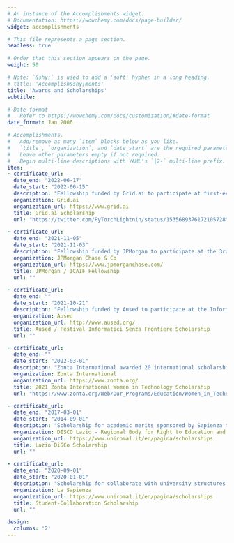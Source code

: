 ```yaml
---
# An instance of the Accomplishments widget.
# Documentation: https://wowchemy.com/docs/page-builder/
widget: accomplishments

# This file represents a page section.
headless: true

# Order that this section appears on the page.
weight: 50

# Note: `&shy;` is used to add a 'soft' hyphen in a long heading.
# title: 'Accomplish&shy;ments'
title: 'Awards and Scholarships'
subtitle:

# Date format
#   Refer to https://wowchemy.com/docs/customization/#date-format
date_format: Jan 2006

# Accomplishments.
#   Add/remove as many `item` blocks below as you like.
#   `title`, `organization`, and `date_start` are the required parameters.
#   Leave other parameters empty if not required.
#   Begin multi-line descriptions with YAML's `|2-` multi-line prefix.
item:
- certificate_url:
  date_end: "2022-06-17"
  date_start: "2022-06-15"
  description: "Fellowship funded by Grid.ai to participate at first-ever Lightning Developer Conference."
  organization: Grid.ai
  organization_url: https://www.grid.ai
  title: Grid.ai Scholarship
  url: "https://twitter.com/PyTorchLightnin/status/1535689376172105728"

- certificate_url:
  date_end: "2021-11-05"
  date_start: "2021-11-03"
  description: "Fellowship funded by JPMorgan to participate at the 3rd ACM International Conference on AI in Finance."
  organization: JPMorgan Chase & Co
  organization_url: https://www.jpmorganchase.com/
  title: JPMorgan / ICAIF Fellowship
  url: ""

- certificate_url:
  date_end: ""
  date_start: "2021-10-21"
  description: "Fellowship funded by Aused to participate at the Informatici Senza Frontiere 2021 Festival."
  organization: Aused
  organization_url: http://www.aused.org/
  title: Aused / Festival Informatici Senza Frontiere Scholarship
  url: ""

- certificate_url:
  date_end: ""
  date_start: "2022-03-01"
  description: "Zonta International awarded 20 international scholarships of US$8,000 to women of any age and nationality, pursuing an IT degree at an accredited university, who demonstrate outstanding potential in the field."
  organization: Zonta International
  organization_url: https://www.zonta.org/
  title: 2021 Zonta International Women in Technology Scholarship
  url: "https://www.zonta.org/Web/Our_Programs/Education/Women_in_Technology_Scholarship/Web/Programs/Education/Women_in_Technology_Scholarship.aspx?hkey=93b52ab5-ef2f-401b-8774-b6143ad02da1"

- certificate_url:
  date_end: "2017-03-01"
  date_start: "2014-09-01"
  description: "Scholarship for academic merits sponsored by Sapienza to fully cover the B.S. tuition fees."
  organization: DISCO Lazio - Regional Body for Right to Education and Knowledge
  organization_url: https://www.uniroma1.it/en/pagina/scholarships
  title: Lazio DiSCo Scholarship
  url: ""

- certificate_url:
  date_end: "2020-09-01"
  date_start: "2020-01-01"
  description: "Scholarship for collaborate with university structures such as libraries and laboratories."
  organization: La Sapienza
  organization_url: https://www.uniroma1.it/en/pagina/scholarships
  title: Student-Collaboration Scholarship
  url: ""

design:
  columns: '2' 
---
```

